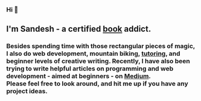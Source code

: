 ### Hi 👋

<link rel="stylesheet" type="text/css" media="all" href="https://gist.githubusercontent.com/Schapagain/2b5253462d92579afd87ec028bcaa723/raw/2ea93cfce57ce60c231f11bb351a0f18b0310bac/schapagain.css" />

<h2>I'm Sandesh - a certified <a href="https://www.goodreads.com/user/show/31644566-sandesh-chapagain">book</a> addict.<h3>

<section>
Besides spending time with those rectangular pieces of magic, I also do web development, mountain biking, <a href="https://www.wyzant.com/match/tutor/88362612">tutoring</a>, and beginner levels of creative writing. Recently, I have also been trying to write helpful articles on programming and web development - aimed at beginners - on <a href="https://zagzig.medium.com/">Medium</a>.
</section>

<section>
Please feel free to look around, and hit me up if you have any project ideas.<br/>
</section>

<!--
**Schapagain/schapagain** is a ✨ _special_ ✨ repository because its `README.md` (this file) appears on your GitHub profile.

Here are some ideas to get you started:

- 🔭 I’m currently working on ...
- 🌱 I’m currently learning ...
- 👯 I’m looking to collaborate on ...
- 🤔 I’m looking for help with ...
- 💬 Ask me about ...
- 📫 How to reach me: ...
- 😄 Pronouns: ...
- ⚡ Fun fact: ...
-->
